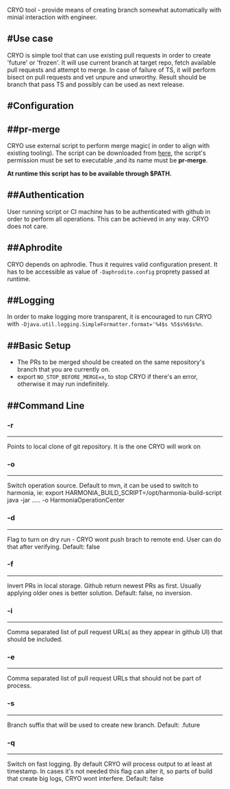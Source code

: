 CRYO tool - provide means of creating branch somewhat automatically with minial interaction with engineer.

#Use case
------------

CRYO is simple tool that can use existing pull requests in order to create 'future' or 'frozen'. It will use current branch at target repo, fetch available pull requests and attempt to merge.
In case of failure of TS, it will perform bisect on pull requests and vet unpure and unworthy.
Result should be branch that pass TS and possibly can be used as next release.

#Configuration
------------
##pr-merge
------------
CRYO use external script to perform merge magic( in order to align with existing tooling). The script can be downloaded from [here](https://github.com/jboss-set/auxilia/blob/master/pr-merge), the script's permission must be set to executable ,and its name must be **pr-merge**. 

**At runtime this script has to be available through $PATH.**


##Authentication
------------
User running script or CI machine has to be authenticated with github in order to perform all operations. This can be achieved in any way. CRYO does not care.

##Aphrodite
------------
CRYO depends on aphrodie. Thus it requires valid configuration present. It has to be accessible as value of `-Daphrodite.config` proprety passed at runtime.

##Logging
------------
In order to make logging more transparent, it is encouraged to run CRYO with `-Djava.util.logging.SimpleFormatter.format='%4$s %5$s%6$s%n`.

##Basic Setup
------------
- The PRs to be merged should be created on the same repository's branch that you are currently on.
- export `NO_STOP_BEFORE_MERGE=x`, to stop CRYO if there's an error, otherwise it may run indefinitely.

##Command Line
------------
### -r
------------
Points to local clone of git repository. It is the one CRYO will work on
### -o
------------
Switch operation source. Default to mvn, it can be used to switch to harmonia, ie:
export HARMONIA_BUILD_SCRIPT=/opt/harmonia-build-script
java -jar ..... -o HarmoniaOperationCenter
### -d
------------
Flag to turn on dry run - CRYO wont push brach to remote end. User can do that after verifying.
Default: false
### -f
------------
Invert PRs in local storage. Github return newest PRs as first. Usually applying older ones is better solution.
Default: false, no inversion.

### -i
------------
Comma separated list of pull request URLs( as they appear in github UI) that should be included.

### -e
------------
Comma separated list of pull request URLs that should not be part of process.
### -s
------------
Branch suffix that will be used to create new branch.
Default: .future
### -q
------------
Switch on fast logging. By default CRYO will process output to at least at timestamp. In cases it's not needed this flag can alter it, so parts of build
that create big logs, CRYO wont interfere.
Default: false


